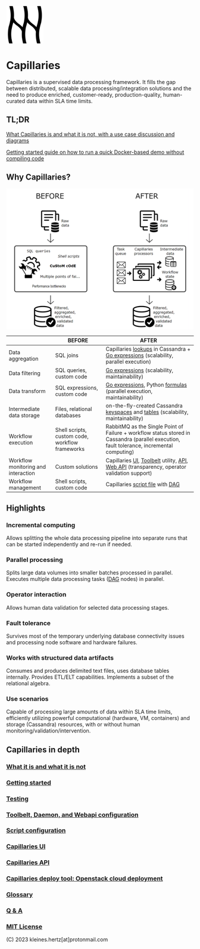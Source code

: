 <img src="doc/logo.svg" alt="logo" width="100"/>

# Capillaries

Capillaries is a supervised data processing framework. It fills the gap between distributed, scalable data processing/integration solutions and the need to produce enriched, customer-ready, production-quality, human-curated data within SLA time limits.

## TL;DR

[What Capillaries is and what it is not, with a use case discussion and diagrams](doc/what.md)

[Getting started guide on how to run a quick Docker-based demo without compiling code](doc/started.md)

## Why Capillaries?
![Capillaries: before and after](doc/beforeafter.png)


|             | BEFORE | AFTER |
| ----------- | ------ |------ |
| Data aggregation | SQL joins | Capillaries [lookups](doc/glossary.md#lookup) in Cassandra + [Go expressions](doc/glossary.md#go-expressions) (scalability, parallel execution) |
| Data filtering | SQL queries, custom code | [Go expressions](doc/glossary.md#go-expressions) (scalability, maintainability) |
| Data transform | SQL expressions, custom code | [Go expressions](doc/glossary.md#go-expressions), Python [formulas](doc/glossary.md#py_calc-processor) (parallel execution, maintainability) |
| Intermediate data storage | Files, relational databases | on-the-fly-created Cassandra [keyspaces](doc/glossary.md#keyspace) and [tables](doc/glossary.md#table) (scalability, maintainability) |
| Workflow execution | Shell scripts, custom code, workflow frameworks | RabbitMQ as the Single Point of Failure + workflow status stored in Cassandra (parallel execution, fault tolerance, incremental computing) |
| Workflow monitoring and interaction | Custom solutions | Capillaries [UI](ui/README.md), [Toolbelt](doc/glossary.md#toolbelt) utility, [API](doc/api.md), [Web API](doc/glossary.md#webapi) (transparency, operator validation support) |
| Workflow management | Shell scripts, custom code | Capillaries [script file](doc/glossary.md#script) with [DAG](doc/glossary.md#dag) |

## Highlights

### Incremental computing

Allows splitting the whole data processing pipeline into separate runs that can be started independently and re-run if needed.

### Parallel processing

Splits large data volumes into smaller batches processed in parallel. Executes multiple data processing tasks ([DAG](doc/glossary.md#dag) nodes) in parallel.

### Operator interaction

Allows human data validation for selected data processing stages.

### Fault tolerance

Survives most of the temporary underlying database connectivity issues and processing node software and hardware failures.

### Works with structured data artifacts

Consumes and produces delimited text files, uses database tables internally. Provides ETL/ELT capabilities. Implements a subset of the relational algebra.

### Use scenarios

Capable of processing large amounts of data within SLA time limits, efficiently utilizing powerful computational (hardware, VM, containers) and storage (Cassandra) resources, with or without human monitoring/validation/intervention.

## Capillaries in depth

### [What it is and what it is not](doc/what.md)
### [Getting started](doc/started.md)
### [Testing](doc/testing.md)
### [Toolbelt, Daemon, and Webapi configuration](doc/binconfig.md)
### [Script configuration](doc/scriptconfig.md)
### [Capillaries UI](ui/README.md)
### [Capillaries API](doc/api.md)
### [Capillaries deploy tool: Openstack cloud deployment](test/deploy/README.md)
### [Glossary](doc/glossary.md)
### [Q & A](doc/qna.md)
### [MIT License](LICENSE)

(C) 2023 kleines.hertz[at]protonmail.com